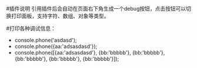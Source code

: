 #插件说明
引用插件后会自动在页面右下角生成一个debug按钮，点击按钮可以切换打印面板，支持字符、数组、对象等类型。

#打印各种调试信息：
 * console.phone('asdasd');
 * console.phone({aa:'adsasdasd'});
 * console.phone([{aa:'adsasdasd'}, {bb:'bbbbb'}, {bb:'bbbbb'}, {bb:'bbbbb'}, {bb:'bbbbb'}, {bb:'bbbbb'}]);
